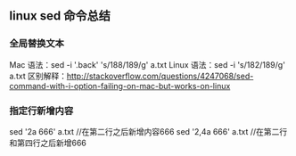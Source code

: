 ## linux sed 命令总结

### 全局替换文本
Mac 语法：sed -i '.back' 's/188/189/g' a.txt
Linux 语法：sed -i 's/182/189/g' a.txt
区别解释：http://stackoverflow.com/questions/4247068/sed-command-with-i-option-failing-on-mac-but-works-on-linux

### 指定行新增内容
sed '2a 666' a.txt //在第二行之后新增内容666
sed '2,4a 666' a.txt //在第二行和第四行之后新增666
